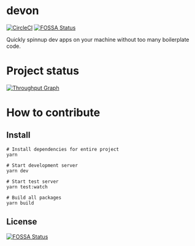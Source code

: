 # devon
[![CircleCI](https://circleci.com/gh/nampdn/devon.svg?style=svg)](https://circleci.com/gh/nampdn/devon) [![FOSSA Status](https://app.fossa.io/api/projects/git%2Bgithub.com%2Fnampdn%2Fdevon.svg?type=shield)](https://app.fossa.io/projects/git%2Bgithub.com%2Fnampdn%2Fdevon?ref=badge_shield)

Quickly spinnup dev apps on your machine without too many boilerplate code.

# Project status

[![Throughput Graph](http://graphs.waffle.io/nampdn/devon/throughput.svg)](https://waffle.io/nampdn/devon/metrics)

# How to contribute

## Install

```
# Install dependencies for entire project
yarn

# Start development server
yarn dev

# Start test server
yarn test:watch

# Build all packages
yarn build
```

## License
[![FOSSA Status](https://app.fossa.io/api/projects/git%2Bgithub.com%2Fnampdn%2Fdevon.svg?type=large)](https://app.fossa.io/projects/git%2Bgithub.com%2Fnampdn%2Fdevon?ref=badge_large)
